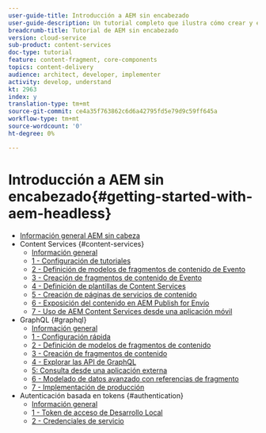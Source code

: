 ```yaml
---
user-guide-title: Introducción a AEM sin encabezado
user-guide-description: Un tutorial completo que ilustra cómo crear y exponer contenido mediante AEM sin encabezado.
breadcrumb-title: Tutorial de AEM sin encabezado
version: cloud-service
sub-product: content-services
doc-type: tutorial
feature: content-fragment, core-components
topics: content-delivery
audience: architect, developer, implementer
activity: develop, understand
kt: 2963
index: y
translation-type: tm+mt
source-git-commit: ce4a35f763862c6d6a42795fd5e79d9c59ff645a
workflow-type: tm+mt
source-wordcount: '0'
ht-degree: 0%

---
```



# Introducción a AEM sin encabezado{#getting-started-with-aem-headless}

+ [Información general AEM sin cabeza](./overview.md)
+ Content Services {#content-services}
   + [Información general](./content-services/overview.md)
   + [1 - Configuración de tutoriales](./content-services/chapter-1.md)
   + [2 - Definición de modelos de fragmentos de contenido de Evento](./content-services/chapter-2.md)
   + [3 - Creación de fragmentos de contenido de Evento](./content-services/chapter-3.md)
   + [4 - Definición de plantillas de Content Services](./content-services/chapter-4.md)
   + [5 - Creación de páginas de servicios de contenido](./content-services/chapter-5.md)
   + [6 - Exposición del contenido en AEM Publish for Envío](./content-services/chapter-6.md)
   + [7 - Uso de AEM Content Services desde una aplicación móvil](./content-services/chapter-7.md)
+ GraphQL {#graphql}
   + [Información general](./graphql/overview.md)
   + [1 - Configuración rápida](./graphql/setup.md)
   + [2 - Definición de modelos de fragmentos de contenido](./graphql/content-fragment-models.md)
   + [3 - Creación de fragmentos de contenido](./graphql/author-content-fragments.md)
   + [4 - Explorar las API de GraphQL](./graphql/explore-graphql-api.md)
   + [5: Consulta desde una aplicación externa](./graphql/graphql-and-external-app.md)
   + [6 - Modelado de datos avanzado con referencias de fragmento](./graphql/fragment-references.md)
   + [7 - Implementación de producción](./graphql/production-deployment.md)
+ Autenticación basada en tokens {#authentication}
   + [Información general](./authentication/overview.md)
   + [1 - Token de acceso de Desarrollo Local](./authentication/local-development-access-token.md)
   + [2 - Credenciales de servicio](./authentication/service-credentials.md)